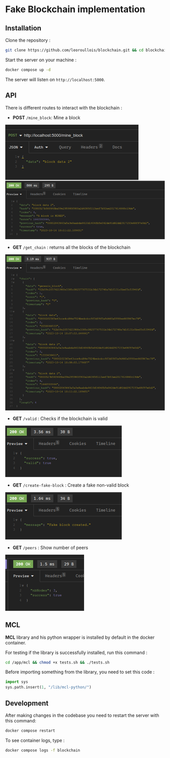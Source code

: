 # Fake Blockchain implementation

## Installation

Clone the repository :

```bash
git clone https://github.com/leoroullois/blockchain.git && cd blockchain
```

Start the server on your machine :
```bash
docker compose up -d
```

The server will listen on `http://localhost:5000`.

## API

There is different routes to interact with the blockchain :

- **POST** `/mine_block`: Mine a block


![Mine block](./images/mine_block_body.png)
![Mine block](./images/mine_block.png)


- **GET** `/get_chain` : returns all the blocks of the blockchain


![Get chain](./images/get_chain.png)


- **GET** `/valid` : Checks if the blockchain is valid


![Valid](./images/valid.png)


- **GET** `/create-fake-block` : Create a fake non-valid block


![Create fake block](./images/create-fake-block.png)

- **GET** `/peers` : Show number of peers


![Peers](./images/peers.png)

## MCL

**MCL** library and his python wrapper is installed by default in the docker container. 

For testing if the library is successfully installed, run this command :

```bash
cd /app/mcl && chmod +x tests.sh && ./tests.sh
```

Before importing something from the library, you need to set this code :
```python
import sys
sys.path.insert(1, "/lib/mcl-python/")
```


## Development

After making changes in the codebase you need to restart the server with this command:

```bash
docker compose restart
```

To see container logs, type :

```bash
docker compose logs -f blockchain
```
